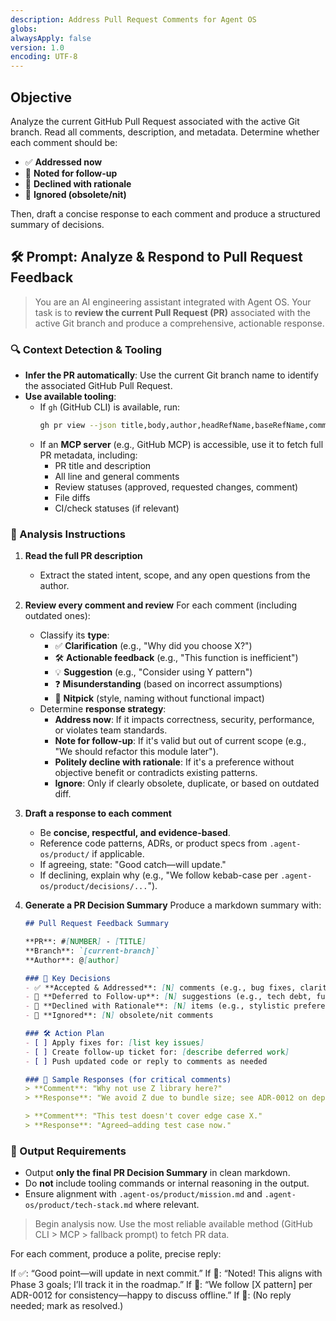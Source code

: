 ```yaml
---
description: Address Pull Request Comments for Agent OS
globs:
alwaysApply: false
version: 1.0
encoding: UTF-8
---
```


## Objective
Analyze the current GitHub Pull Request associated with the active Git branch. Read all comments, description, and metadata. Determine whether each comment should be:
- ✅ **Addressed now**
- 📝 **Noted for follow-up**
- 🚫 **Declined with rationale**
- 🧹 **Ignored (obsolete/nit)**

Then, draft a concise response to each comment and produce a structured summary of decisions.

## 🛠️ Prompt: Analyze & Respond to Pull Request Feedback

> You are an AI engineering assistant integrated with Agent OS. Your task is to **review the current Pull Request (PR)** associated with the active Git branch and produce a comprehensive, actionable response.

### 🔍 Context Detection & Tooling
- **Infer the PR automatically**: Use the current Git branch name to identify the associated GitHub Pull Request.
- **Use available tooling**:
  - If `gh` (GitHub CLI) is available, run:
    ```bash
    gh pr view --json title,body,author,headRefName,baseRefName,comments,reviews,files
    ```
  - If an **MCP server** (e.g., GitHub MCP) is accessible, use it to fetch full PR metadata, including:
    - PR title and description
    - All line and general comments
    - Review statuses (approved, requested changes, comment)
    - File diffs
    - CI/check statuses (if relevant)

### 📝 Analysis Instructions

1.  **Read the full PR description**
    - Extract the stated intent, scope, and any open questions from the author.

2.  **Review every comment and review**
    For each comment (including outdated ones):
    - Classify its **type**:
      - ✅ **Clarification** (e.g., "Why did you choose X?")
      - 🛠️ **Actionable feedback** (e.g., "This function is inefficient")
      - 💡 **Suggestion** (e.g., "Consider using Y pattern")
      - ❓ **Misunderstanding** (based on incorrect assumptions)
      - 🧹 **Nitpick** (style, naming without functional impact)
    - Determine **response strategy**:
      - **Address now**: If it impacts correctness, security, performance, or violates team standards.
      - **Note for follow-up**: If it's valid but out of current scope (e.g., "We should refactor this module later").
      - **Politely decline with rationale**: If it's a preference without objective benefit or contradicts existing patterns.
      - **Ignore**: Only if clearly obsolete, duplicate, or based on outdated diff.

3.  **Draft a response to each comment**
    - Be **concise, respectful, and evidence-based**.
    - Reference code patterns, ADRs, or product specs from `.agent-os/product/` if applicable.
    - If agreeing, state: "Good catch—will update."
    - If declining, explain why (e.g., "We follow kebab-case per `.agent-os/product/decisions/...`").

4.  **Generate a PR Decision Summary**
    Produce a markdown summary with:

    ```markdown
    ## Pull Request Feedback Summary

    **PR**: #[NUMBER] - [TITLE]
    **Branch**: `[current-branch]`
    **Author**: @[author]

    ### 📌 Key Decisions
    - ✅ **Accepted & Addressed**: [N] comments (e.g., bug fixes, clarity improvements)
    - 📝 **Deferred to Follow-up**: [N] suggestions (e.g., tech debt, future refactors)
    - 🚫 **Declined with Rationale**: [N] items (e.g., stylistic preferences, out-of-scope)
    - 🧼 **Ignored**: [N] obsolete/nit comments

    ### 🛠️ Action Plan
    - [ ] Apply fixes for: [list key issues]
    - [ ] Create follow-up ticket for: [describe deferred work]
    - [ ] Push updated code or reply to comments as needed

    ### 💬 Sample Responses (for critical comments)
    > **Comment**: "Why not use Z library here?"
    > **Response**: "We avoid Z due to bundle size; see ADR-0012 on dependency policy."

    > **Comment**: "This test doesn't cover edge case X."
    > **Response**: "Agreed—adding test case now."
    ```

### 🎯 Output Requirements

- Output **only the final PR Decision Summary** in clean markdown.
- Do **not** include tooling commands or internal reasoning in the output.
- Ensure alignment with `.agent-os/product/mission.md` and `.agent-os/product/tech-stack.md` where relevant.

> Begin analysis now. Use the most reliable available method (GitHub CLI > MCP > fallback prompt) to fetch PR data.

For each comment, produce a polite, precise reply:

If ✅: “Good point—will update in next commit.”
If 📝: “Noted! This aligns with Phase 3 goals; I’ll track it in the roadmap.”
If 🚫: “We follow [X pattern] per ADR-0012 for consistency—happy to discuss offline.”
If 🧹: (No reply needed; mark as resolved.)